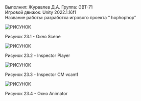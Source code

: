 Выполнил: Журавлев Д.А. 
Группа: ЭВТ-71  
Игровой движок: Unity 2022.1.16f1  
Название работы: разработка игрового проекта “ hophophop”




![РИСУНОК](https://gspics.org/images/2022/12/03/0XelqI.png)  

Рисунок 23.1 - Окно Scene

![РИСУНОК](https://gspics.org/images/2022/12/03/0Xebca.png)  

Рисунок 23.2 - Inspector Player

![РИСУНОК](https://gspics.org/images/2022/12/03/0XeevQ.png)  

Рисунок 23.3 - Inspector CM vcam1

![РИСУНОК](https://gspics.org/images/2022/12/03/0XefZx.png)  

Рисунок 23.4 - Окно Animator

